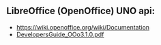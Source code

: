 
## LibreOffice (OpenOffice) UNO api:
- https://wiki.openoffice.org/wiki/Documentation
- [DevelopersGuide_OOo3.1.0.pdf](https://wiki.openoffice.org/w/images/d/d9/DevelopersGuide_OOo3.1.0.pdf)
